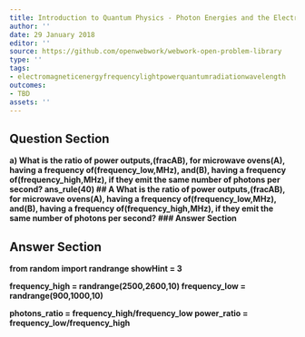 ```yaml
---
title: Introduction to Quantum Physics - Photon Energies and the Electromagnetic Spectrum
author: ''
date: 29 January 2018
editor: ''
source: https://github.com/openwebwork/webwork-open-problem-library
type: ''
tags:
- electromagneticenergyfrequencylightpowerquantumradiationwavelength
outcomes:
- TBD
assets: ''
---
```


## Question Section 

<b>
a) What is the ratio of power outputs,(fracAB), for microwave ovens(A), having a frequency of(frequency_low,MHz), and(B), having a frequency of(frequency_high,MHz), if they emit the same number of photons per second?
ans_rule(40)
## A
What is the ratio of power outputs,(fracAB), for microwave ovens(A), having a frequency of(frequency_low,MHz), and(B), having a frequency of(frequency_high,MHz), if they emit the same number of photons per second?
### Answer Section


## Answer Section

from random import randrange
showHint = 3

frequency_high = randrange(2500,2600,10)
frequency_low = randrange(900,1000,10)


photons_ratio = frequency_high/frequency_low
power_ratio = frequency_low/frequency_high